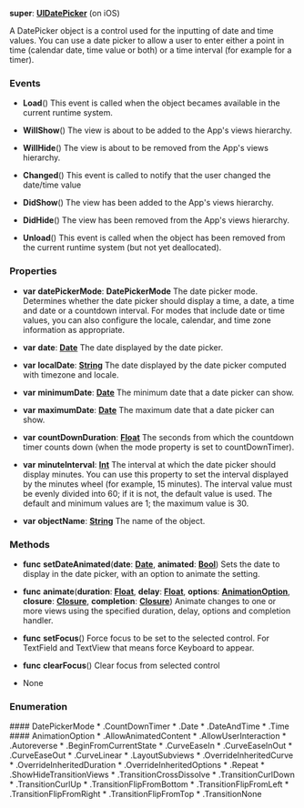 **super**: **[UIDatePicker](UIDatePicker.md)** (on iOS)

A DatePicker object is a control used for the inputting of date and time values. You can use a date picker to allow a user to enter either a point in time (calendar date, time value or both) or a time interval (for example for a timer).

### Events

* **Load**()
This event is called when the object becames available in the current runtime system.

* **WillShow**()
The view is about to be added to the App's views hierarchy.

* **WillHide**()
The view is about to be removed from the App's views hierarchy.

* **Changed**()
This event is called to notify that the user changed the date/time value

* **DidShow**()
The view has been added to the App's views hierarchy.

* **DidHide**()
The view has been removed from the App's views hierarchy.

* **Unload**()
This event is called when the object has been removed from the current runtime system (but not yet deallocated).



### Properties

* **var** **datePickerMode**: **DatePickerMode**
The date picker mode. Determines whether the date picker should display a time, a date, a time and date or a countdown interval. For modes that include date or time values, you can also configure the locale, calendar, and time zone information as appropriate.

* **var** **date**: **[Date](Date.md)**
The date displayed by the date picker.

* **var** **localDate**: **[String](../gravity/string.md)**
The date displayed by the date picker computed with timezone and locale.

* **var** **minimumDate**: **[Date](Date.md)**
The minimum date that a date picker can show.

* **var** **maximumDate**: **[Date](Date.md)**
The maximum date that a date picker can show.

* **var** **countDownDuration**: **[Float](../gravity/float.md)**
The seconds from which the countdown timer counts down (when the mode property is set to countDownTimer).

* **var** **minuteInterval**: **[Int](../gravity/int.md)**
The interval at which the date picker should display minutes. You can use this property to set the interval displayed by the minutes wheel (for example, 15 minutes). The interval value must be evenly divided into 60; if it is not, the default value is used. The default and minimum values are 1; the maximum value is 30.

* **var** **objectName**: **[String](../gravity/string.md)**
The name of the object.



### Methods

* **func** **setDateAnimated**(**date**: **[Date](Date.md)**, **animated**: **[Bool](../gravity/bool.md)**)
Sets the date to display in the date picker, with an option to animate the setting.

* **func** **animate**(**duration**: **[Float](../gravity/float.md)**, **delay**: **[Float](../gravity/float.md)**, **options**: **<a href="#_enum_AnimationOption">AnimationOption</a>**, **closure**: **[Closure](../gravity/closure.md)**, **completion**: **[Closure](../gravity/closure.md)**)
Animate changes to one or more views using the specified duration, delay, options and completion handler.

* **func** **setFocus**()
Force focus to be set to the selected control. For TextField and TextView that means force Keyboard to appear.

* **func** **clearFocus**()
Clear focus from selected control



* None

### Enumeration

<div name="_enum_DatePickerMode"></div>#### DatePickerMode
 * .CountDownTimer
 * .Date
 * .DateAndTime
 * .Time

<div name="_enum_AnimationOption"></div>#### AnimationOption
 * .AllowAnimatedContent
 * .AllowUserInteraction
 * .Autoreverse
 * .BeginFromCurrentState
 * .CurveEaseIn
 * .CurveEaseInOut
 * .CurveEaseOut
 * .CurveLinear
 * .LayoutSubviews
 * .OverrideInheritedCurve
 * .OverrideInheritedDuration
 * .OverrideInheritedOptions
 * .Repeat
 * .ShowHideTransitionViews
 * .TransitionCrossDissolve
 * .TransitionCurlDown
 * .TransitionCurlUp
 * .TransitionFlipFromBottom
 * .TransitionFlipFromLeft
 * .TransitionFlipFromRight
 * .TransitionFlipFromTop
 * .TransitionNone



